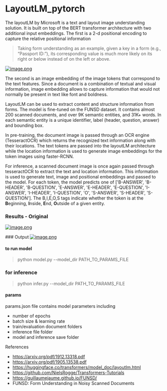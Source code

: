 # LayoutLM_pytorch


The layoutLM by Microsoft is a text and layout image understanding solution. 
It is built on top of the BERT transformer architecture
with two additional input embeddings. The first is a 2-d positional encoding to 
capture the relative positional information

> Taking form understanding as an example, given a
key in a form (e.g., “Passport ID:”), its corresponding value is much
more likely on its right or below instead of on the left or above.


[![image.png](https://i.postimg.cc/RCjXsgpB/image.png)](https://postimg.cc/Jt5Nt5W6)


The second is an image embedding of the image tokens that correspond to the text features. 
Since a document is a combination of textual and visual information, image embedding allows to capture information
that would not normally be present in text like font and boldness.


LayoutLM can be used to extract content and structure information from forms. 
The model is fine-tuned on the FUNSD dataset. It contains almost 200 scanned 
documents, and over 9K semantic entities, and 31K+ words. In each semantic
entity is a unique identifier, label (header, question, answer) and bounding box. 


In pre-training, the document image is passed through an OCR engine (TesseractOCR) 
which returns the recognized text information along with their locations. The
text tokens are passed into the layoutLM architecture while the location
information is used to generate image embeddings for the token images using faster-RCNN.


For inference, a scanned document image is once again passed through tesseractOCR to extract
the text and location information. This information is used to generate text, image
and positional embeddings and passed to the model. For each token, the model predicts one of 
['B-ANSWER', 'B-HEADER', 'B-QUESTION', 'E-ANSWER', 'E-HEADER', 'E-QUESTION', 'I-ANSWER', 'I-HEADER', 
'I-QUESTION', 'O', 'S-ANSWER', 'S-HEADER', 'S-QUESTION']. The B,I,E,O,S tags indicate whether the token
is at the **B**eginning, **I**nside, **E**nd, **O**utside of a given entity. 


### Results - Original
[![image.png](https://i.postimg.cc/52F1cKbS/image.png)](https://postimg.cc/21mghwq1)


### Output
[![image.png](https://i.postimg.cc/26CfZzv0/image.png)](https://postimg.cc/B87yWfmF)


#### to run model
> python model.py --model_dir PATH_TO_PARAMS_FILE

### for inference
> python infer.py --model_dir PATH_TO_PARAMS_FILE


#### params
params.json file contains model parameters including

* number of epochs
* batch size & learning rate
* train/evaluation document folders
* inference file folder
* model and inference save folder



References

* https://arxiv.org/pdf/1912.13318.pdf
* https://arxiv.org/pdf/1905.13538.pdf
* https://huggingface.co/transformers/model_doc/layoutlm.html
* https://github.com/NielsRogge/Transformers-Tutorials
* https://guillaumejaume.github.io/FUNSD/
* FUNSD: Form Understanding in Noisy Scanned Documents

